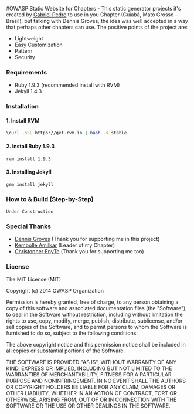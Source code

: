 #OWASP Static Website for Chapters - 
This static generator projects it's created by [Gabriel Pedro](http://github.com/gpedro) to use in you Chapter (Cuiabá, Mato Grosso - Brasil), but talking with Dennis Groves, the idea was well accepted in a way that perhaps other chapters can use. The positive points of the project are:
* Lightweight
* Easy Customization
* Pattern
* Security

### Requirements
* Ruby 1.9.3 (recommended install with RVM)
* Jekyll 1.4.3

### Installation
#### 1. Install RVM
```bash
\curl -sSL https://get.rvm.io | bash -s stable
```
#### 2. Install Ruby 1.9.3
```bash
rvm install 1.9.3
```
#### 3. Installing Jekyll
```bash
gem install jekyll
```

### How to & Build (Step-by-Step)
```
Under Construction
```

### Special Thanks
* [Dennis Groves](https://www.owasp.org/index.php/User:Dennis_Groves) (Thank you for supporting me in this project)
* [Kembolle Amilkar](http://www.kembolle.com.br/) (Leader of my Chapter)
* [Christopher EnyTc](https://github.com/chrisenytc) (Thank you for supporting me too)

### License

The MIT License (MIT)

Copyright (c) 2014 OWASP Organization

Permission is hereby granted, free of charge, to any person obtaining a copy
of this software and associated documentation files (the "Software"), to deal
in the Software without restriction, including without limitation the rights
to use, copy, modify, merge, publish, distribute, sublicense, and/or sell
copies of the Software, and to permit persons to whom the Software is
furnished to do so, subject to the following conditions:

The above copyright notice and this permission notice shall be included in
all copies or substantial portions of the Software.

THE SOFTWARE IS PROVIDED "AS IS", WITHOUT WARRANTY OF ANY KIND, EXPRESS OR
IMPLIED, INCLUDING BUT NOT LIMITED TO THE WARRANTIES OF MERCHANTABILITY,
FITNESS FOR A PARTICULAR PURPOSE AND NONINFRINGEMENT. IN NO EVENT SHALL THE
AUTHORS OR COPYRIGHT HOLDERS BE LIABLE FOR ANY CLAIM, DAMAGES OR OTHER
LIABILITY, WHETHER IN AN ACTION OF CONTRACT, TORT OR OTHERWISE, ARISING FROM,
OUT OF OR IN CONNECTION WITH THE SOFTWARE OR THE USE OR OTHER DEALINGS IN
THE SOFTWARE.
